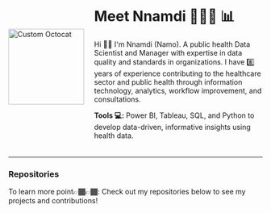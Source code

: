 <div style="display: flex; align-items: center; margin-bottom: 20px;">
  <img src="https://github.com/nusifoh/Namo/blob/main/octocat.png" alt="Custom Octocat" width="150" style="margin-right: 20px;">
  <div>
    <h1>Meet Nnamdi 👨🏽‍🏫 📊</h1>
    <p>
      Hi 👋🏽 I'm Nnamdi (Namo). A public health Data Scientist and Manager with expertise in data quality and standards in organizations. 
      I have 8️⃣ years of experience contributing to the healthcare sector and public health through information technology, analytics, workflow improvement, and consultations.
    </p>
    <p><strong>Tools 💻:</strong> Power BI, Tableau, SQL, and Python to develop data-driven, informative insights using health data.</p>
  </div>
</div>

---

### Repositories
To learn more point👉🏾👉🏾: Check out my repositories below to see my projects and contributions!
